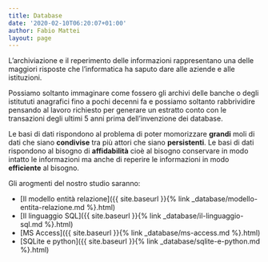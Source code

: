 ```yaml
---
title: Database
date: '2020-02-10T06:20:07+01:00'
author: Fabio Mattei
layout: page
---
```


L’archiviazione e il reperimento delle informazioni rappresentano una delle maggiori risposte che l’informatica ha saputo dare alle aziende e alle istituzioni.

Possiamo soltanto immaginare come fossero gli archivi delle banche o degli istitututi anagrafici fino a pochi decenni fa e possiamo soltanto rabbrividire pensando al lavoro richiesto per generare un estratto conto con le transazioni degli ultimi 5 anni prima dell’invenzione dei database.

Le basi di dati rispondono al problema di poter momorizzare **grandi** moli di dati che siano **condivise** tra più attori che siano **persistenti**. Le basi di dati rispondono al bisogno di **affidabilità** cioè al bisogno conservare in modo intatto le informazioni ma anche di reperire le informazioni in modo **efficiente** al bisogno.

Gli arogmenti del nostro studio saranno:

- [Il modello entità relazione]({{ site.baseurl }}{% link _database/modello-entita-relazione.md %}.html)
- [Il linguaggio SQL]({{ site.baseurl }}{% link _database/il-linguaggio-sql.md %}.html)
- [MS Access]({{ site.baseurl }}{% link _database/ms-access.md %}.html)
- [SQLite e python]({{ site.baseurl }}{% link _database/sqlite-e-python.md %}.html)

